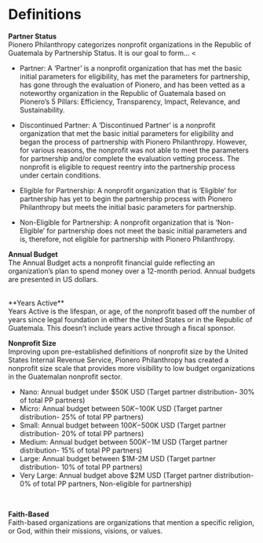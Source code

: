 # Definitions 

**Partner Status** <br />
Pionero Philanthropy categorizes nonprofit organizations in the Republic of Guatemala by Partnership Status. It is our goal to form… <

- Partner: A ‘Partner’ is a nonprofit organization that has met the basic initial parameters for eligibility, has met the parameters for partnership, has gone through the evaluation of Pionero, and has been vetted as a noteworthy organization in the Republic of Guatemala based on Pionero’s 5 Pillars: Efficiency, Transparency, Impact, Relevance, and Sustainability. 

- Discontinued Partner: A ‘Discontinued Partner’ is a nonprofit organization that met the basic initial parameters for eligibility and began the process of partnership with Pionero Philanthropy. However, for various reasons, the nonprofit was not able to meet the parameters for partnership and/or complete the evaluation vetting process. The nonprofit is eligible to request reentry into the partnership process under certain conditions.

- Eligible for Partnership: A nonprofit organization that is ‘Eligible’ for partnership has yet to begin the partnership process with Pionero Philanthropy but meets the initial basic parameters for partnership. 

- Non-Eligible for Partnership: A nonprofit organization that is ‘Non-Eligible’ for partnership does not meet the basic initial parameters and is, therefore, not eligible for partnership with Pionero Philanthropy. 


**Annual Budget**<br />
The Annual Budget acts a nonprofit financial guide reflecting an organization’s plan to spend money over a 12-month period. Annual budgets are presented in US dollars. 

<br />
**Years Active**<br />
Years Active is the lifespan, or age, of the nonprofit based off the number of years since legal foundation in either the United States or in the Republic of Guatemala. This doesn’t include years active through a fiscal sponsor. 

**Nonprofit Size**<br />
Improving upon pre-established definitions of nonprofit size by the United States Internal Revenue Service, Pionero Philanthropy has created a nonprofit size scale that provides more visibility to low budget organizations in the Guatemalan nonprofit sector. 
<br />

- Nano: Annual budget under $50K USD (Target partner distribution- 30% of total PP partners)
- Micro: Annual budget between $50K-$100K USD (Target partner distribution- 25% of total PP partners)
- Small: Annual budget between $100K-$500K USD (Target partner distribution- 20% of total PP partners)
- Medium: Annual budget between $500K-$1M USD (Target partner distribution- 15% of total PP partners)
- Large: Annual budget between $1M-2M USD (Target partner distribution- 10% of total PP partners)
- Very Large: Annual budget above $2M USD (Target partner distribution- 0% of total PP partners, Non-eligible for partnership)

<br />


**Faith-Based** <br />
Faith-based organizations are organizations that mention a specific religion, or God, within their  missions, visions, or values. 
